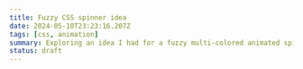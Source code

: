 ```yaml
---
title: Fuzzy CSS spinner idea
date: 2024-05-10T23:23:16.207Z
tags: [css, animation]
summary: Exploring an idea I had for a fuzzy multi-colored animated spinner in CSS.
status: draft
---
```


<script lang="ts">
  import Demo from './Demo.svelte';
</script>

<Demo/>
